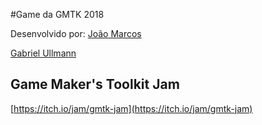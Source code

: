#Game da GMTK 2018 

Desenvolvido por:
[João Marcos](https://github.com/marcoswitcel)

[Gabriel Ullmann](https://github.com/nkinesis)

## Game Maker's Toolkit Jam
[https://itch.io/jam/gmtk-jam](https://itch.io/jam/gmtk-jam)
